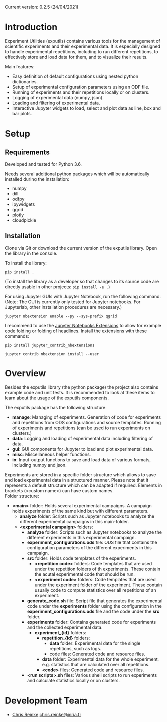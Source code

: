 
Current version: 0.2.5 (24/04/2021)

# Introduction

Experiment Utilities (exputils) contains various tools for the management of scientific experiments and their experimental data.
It is especially designed to handle experimental repetitions, including to run different repetitions, to effectively store and load data for them, and to visualize their results.  
 
Main features:
* Easy definition of default configurations using nested python dictionaries.
* Setup of experimental configuration parameters using an ODF file.
* Running of experiments and their repetitions locally or on clusters.
* Logging of experimental data (numpy, json).
* Loading and filtering of experimental data.
* Interactive Jupyter widgets to load, select and plot data as line, box and bar plots.  

# <a name="setup"></a>Setup

## <a name="requirements"></a>Requirements

Developed and tested for Python 3.6.

Needs several additional python packages which will be automatically installed during the installation:
 * numpy
 * dill
 * odfpy
 * ipywidgets
 * qgrid
 * plotly
 * cloudpickle 

## Installation

Clone via Git or download the current version of the exputils library.
Open the library in the console.  

To install the library:

`pip install .`

(To install the library as a developer so that changes to its source code are directly usable in other projects:
`pip install -e .`)

For using Jupyter GUIs with Jupyter Notebook, run the following command.
(Note: The GUI is currently only tested for Jupyter notebooks. For Jupyterlab, other installation procedures are necessary.)

`jupyter nbextension enable --py --sys-prefix qgrid`

I recommend to use the [Jupyter Notebooks Extensions](https://github.com/ipython-contrib/jupyter_contrib_nbextensions) to allow for example code folding or folding of headlines.
Install the extensions with these commands:

`pip install jupyter_contrib_nbextensions`

`jupyter contrib nbextension install --user`

# <a name="overview"></a>Overview

Besides the exputils library (the python package) the project also contains example code and unit tests. 
It is recommended to look at these items to learn about the usage of the exputils components. 

The exputils package has the following structure:
 - **manage**: Managing of experiments. Generation of code for experiments and repetitions from ODS configurations and source templates. Running of experiments and repetitions (can be used to run experiments on clusters.)   
 - **data**: Logging and loading of experimental data including filtering of data. 
 - **gui**: GUI components for Jupyter to load and plot experimental data.
 - **misc**: Miscellaneous helper functions.
 - **io**: Input-output functions to save and load data of various formats, including numpy and json.

Experiments are stored in a specific folder structure which allows to save and load experimental data in a structured manner.
Please note that  it represents a default structure which can be adapted if required.
Elements in brackets (\<custom name>\) can have custom names.   
Folder structure:
 * **\<main\>** folder: Holds several experimental campaigns. A campaign holds experiments of the same kind but with different parameters.
    * **analyze** folder: Scripts such as Jupyter notebooks to analyze the different experimental campaigns in this main-folder.
    * **\<experimental campaign\>** folders:
        * **analyze** folder: Scripts such as Jupyter notebooks to analyze the different experiments in this experimental campaign. 
        * **experiment_configurations.ods** file: ODS file that contains the configuration parameters of the different experiments in this campaign.
        * **src** folder: Holds code templates of the experiments.
            * **\<repetition code\>** folders: Code templates that are used under the repetition folders of th experiments. These contain the acutal experimental code that should be run.
            * **\<experiment code\>** folders: Code templates that are used under the experiment folder of the experiment. These contain usually code to compute statistics over all repetitions of an experiment.
        * **generate_code.sh** file: Script file that generates the experimental code under the **experiments** folder using the configuration in the **experiment_configurations.ods** file and the code under the **src** folder.               
        * **experiments** folder: Contains generated code for experiments and the collected experimental data.
            * **experiment_{id}** folders:
                * **repetition_{id}** folders:
                    * **data** folder: Experimental data for the single repetitions, such as logs.
                    * code files: Generated code and resource files.
                * **data** folder: Experimental data for the whole experiment, e.g. statistics that are calculated over all repetitions.   
                * **\<code\>** files: Generated code and resource files.
        * **\<run scripts\>.sh** files: Various shell scripts to run experiments and calculate statistics locally or on clusters.

# <a name="team-members"></a>Development Team

* [Chris Reinke](http:www.scirei.net) <chris.reinke@inria.fr>